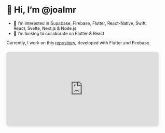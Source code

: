 # 👋 Hi, I’m @joalmr
- 👀 I’m interested in Supabase, Firebase, Flutter, React-Native, Swift, React, Svelte, Next.js & Node.js
- 💞️ I’m looking to collaborate on Flutter & React


Currently, I work on this [repository](https://github.com/joalmr/petmeals), developed with Flutter and Firebase.

<div style="position: relative; width: 100%; height: 0; padding-top: 48.8281%;
 padding-bottom: 0; box-shadow: 0 2px 8px 0 rgba(63,69,81,0.16); margin-top: 1.6em; margin-bottom: 0.9em; overflow: hidden;
 border-radius: 8px; will-change: transform;">
  <iframe loading="lazy" style="position: absolute; width: 100%; height: 100%; top: 0; left: 0; border: none; padding: 0;margin: 0;"
    src="https:&#x2F;&#x2F;www.canva.com&#x2F;design&#x2F;DAF6ZrYwPfs&#x2F;UvP4Z3QfqJ16d8QI7CrnIw&#x2F;view?embed" allowfullscreen="allowfullscreen" allow="fullscreen">
  </iframe>
</div>
<!---
joalmr/joalmr is a ✨ special ✨ repository because its `README.md` (this file) appears on your GitHub profile.
You can click the Preview link to take a look at your changes.
--->
